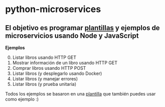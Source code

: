 # python-microservices
El objetivo es programar [plantillas](./00-template) y ejemplos de microservicios usando Node y JavaScript
---

**Ejemplos**

0. Listar libros usando HTTP GET
1. Mostrar información de un libro usando HTTP GET
2. Comprar libros usando HTTP POST
3. Listar libros (y desplegarlo usando Docker)
4. Listar libros (y manejar errores)
5. Listar libros (y prueba unitaria)

Todos los ejemplos se basaron en una [plantilla](./00-template) que también puedes usar como ejemplo :)